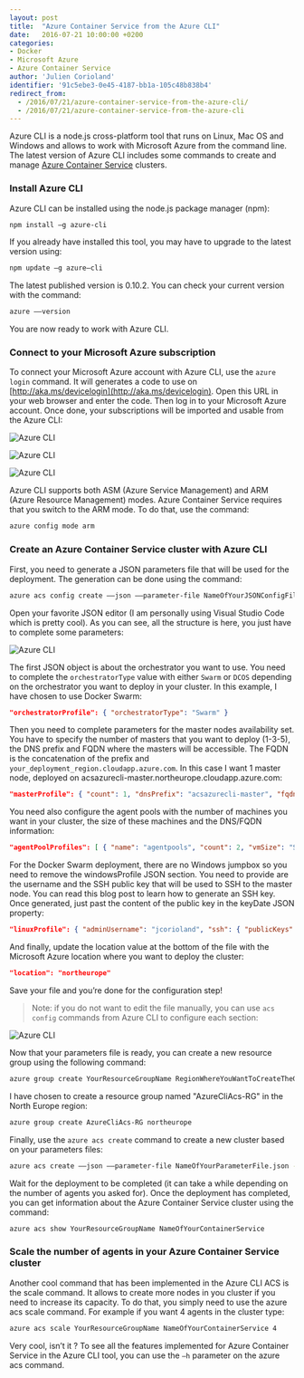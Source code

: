 ```yaml
---
layout: post
title:  "Azure Container Service from the Azure CLI"
date:   2016-07-21 10:00:00 +0200
categories: 
- Docker
- Microsoft Azure
- Azure Container Service
author: 'Julien Corioland'
identifier: '91c5ebe3-0e45-4187-bb1a-105c48b838b4'
redirect_from:
  - /2016/07/21/azure-container-service-from-the-azure-cli/
  - /2016/07/21/azure-container-service-from-the-azure-cli
---
```


Azure CLI is a node.js cross-platform tool that runs on Linux, Mac OS and Windows and allows to work with Microsoft Azure from the command line. The latest version of Azure CLI includes some commands to create and manage [Azure Container Service](https://azure.microsoft.com/en-us/services/container-service/) clusters.

<!--more-->

### Install Azure CLI

Azure CLI can be installed using the node.js package manager (npm):

```bash
npm install –g azure-cli
```

If you already have installed this tool, you may have to upgrade to the latest version using:

```bash
npm update –g azure–cli
```

The latest published version is 0.10.2. You can check your current version with the command:

```bash
azure ––version
```

You are now ready to work with Azure CLI.

### Connect to your Microsoft Azure subscription

To connect your Microsoft Azure account with Azure CLI, use the `azure login` command. It will generates a code to use on [http://aka.ms/devicelogin](http://aka.ms/devicelogin). Open this URL in your web browser and enter the code. Then log in to your Microsoft Azure account. Once done, your subscriptions will be imported and usable from the Azure CLI:

![Azure CLI](/images/msdn-archives/acs-from-azure-cli-01.png)

![Azure CLI](/images/msdn-archives/acs-from-azure-cli-02.png)

![Azure CLI](/images/msdn-archives/acs-from-azure-cli-03.png)

Azure CLI supports both ASM (Azure Service Management) and ARM (Azure Resource Management) modes. Azure Container Service requires that you switch to the ARM mode. To do that, use the command:

```bash
azure config mode arm
```

### Create an Azure Container Service cluster with Azure CLI

First, you need to generate a JSON parameters file that will be used for the deployment. The generation can be done using the command:

```bash
azure acs config create ––json ––parameter-file NameOfYourJSONConfigFile.json
```

Open your favorite JSON editor (I am personally using Visual Studio Code which is pretty cool). As you can see, all the structure is here, you just have to complete some parameters:

![Azure CLI](/images/msdn-archives/acs-from-azure-cli-04.png)

The first JSON object is about the orchestrator you want to use. You need to complete the `orchestratorType` value with either `Swarm` or `DCOS` depending on the orchestrator you want to deploy in your cluster. In this example, I have chosen to use Docker Swarm:

```json
"orchestratorProfile": { "orchestratorType": "Swarm" }
```

Then you need to complete parameters for the master nodes availability set. You have to specify the number of masters that you want to deploy (1-3-5), the DNS prefix and FQDN where the masters will be accessible. The FQDN is the concatenation of the prefix and `your_deployment_region.cloudapp.azure.com`. In this case I want 1 master node, deployed on acsazurecli-master.northeurope.cloudapp.azure.com:

```json
"masterProfile": { "count": 1, "dnsPrefix": "acsazurecli-master", "fqdn": "acsazurecli-master.northeurope.cloudapp.azure.com" }
```

You need also configure the agent pools with the number of machines you want in your cluster, the size of these machines and the DNS/FQDN information:

```json
"agentPoolProfiles": [ { "name": "agentpools", "count": 2, "vmSize": "Standard_A2", "dnsPrefix": "acsazurecli-agents", "fqdn": "acsazurecli-agents.northeurope.cloudapp.azure.com" } ]
```

For the Docker Swarm deployment, there are no Windows jumpbox so you need to remove the windowsProfile JSON section.
You need to provide are the username and the SSH public key that will be used to SSH to the master node. You can read this blog post to learn how to generate an SSH key. Once generated, just past the content of the public key in the keyDate JSON property:

```json
"linuxProfile": { "adminUsername": "jcorioland", "ssh": { "publicKeys": [ { "keyData": "ssh-rsa YOUR PUBLIC SSH PUBLIC KEY" } ] } }
```

And finally, update the location value at the bottom of the file with the Microsoft Azure location where you want to deploy the cluster:

```json
"location": "northeurope"
```

Save your file and you’re done for the configuration step!

> Note: if you do not want to edit the file manually, you can use `acs config` commands from Azure CLI to configure each section:

![Azure CLI](/images/msdn-archives/acs-from-azure-cli-05.png)

Now that your parameters file is ready, you can create a new resource group using the following command:

```bash
azure group create YourResourceGroupName RegionWhereYouWantToCreateTheGroup
```

I have chosen to create a resource group named "AzureCliAcs-RG" in the North Europe region:

```bash
azure group create AzureCliAcs-RG northeurope
```

Finally, use the `azure acs create` command to create a new cluster based on your parameters files:

```bash
azure acs create ––json ––parameter-file NameOfYourParameterFile.json --resource-group YourResourceGroupName --name NameOfYourContainerService
```

Wait for the deployment to be completed (it can take a while depending on the number of agents you asked for).
Once the deployment has completed, you can get information about the Azure Container Service cluster using the command:

```bash
azure acs show YourResourceGroupName NameOfYourContainerService
```

### Scale the number of agents in your Azure Container Service cluster

Another cool command that has been implemented in the Azure CLI ACS is the scale command. It allows to create more nodes in you cluster if you need to increase its capacity. To do that, you simply need to use the azure acs scale command. For example if you want 4 agents in the cluster type:

```bash
azure acs scale YourResourceGroupName NameOfYourContainerService 4
```

Very cool, isn’t it ? To see all the features implemented for Azure Container Service in the Azure CLI tool, you can use the `–h` parameter on the azure acs command.